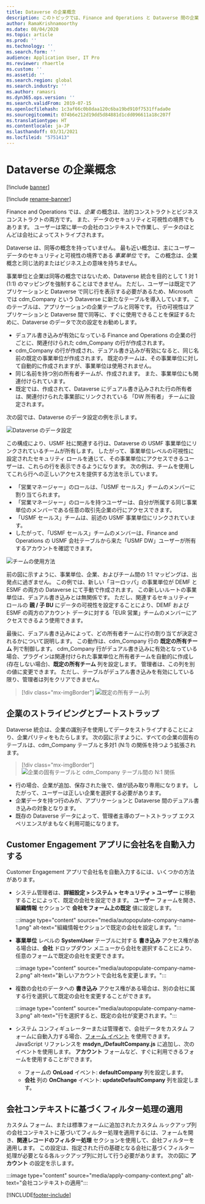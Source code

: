 ```yaml
---
title: Dataverse の企業概念
description: このトピックでは、Finance and Operations と Dataverse 間の企業データの統合について説明します。
author: RamaKrishnamoorthy
ms.date: 08/04/2020
ms.topic: article
ms.prod: ''
ms.technology: ''
ms.search.form: ''
audience: Application User, IT Pro
ms.reviewer: rhaertle
ms.custom: ''
ms.assetid: ''
ms.search.region: global
ms.search.industry: ''
ms.author: ramasri
ms.dyn365.ops.version: ''
ms.search.validFrom: 2019-07-15
ms.openlocfilehash: 1c3af66c0b8daa120c6ba19bd910f7531ffada0e
ms.sourcegitcommit: 074b6e212d19dd5d84881d1cdd096611a18c207f
ms.translationtype: HT
ms.contentlocale: ja-JP
ms.lasthandoff: 03/31/2021
ms.locfileid: "5751413"
---
```

# <a name="company-concept-in-dataverse"></a>Dataverse の企業概念

[!include [banner](../../includes/banner.md)]

[!include [rename-banner](~/includes/cc-data-platform-banner.md)]


Finance and Operations では、*企業* の概念は、法的コンストラクトとビジネス コンストラクトの両方です。 また、データのセキュリティと可視性の境界でもあります。 ユーザーは常に単一の会社のコンテキストで作業し、データのほとんどは会社によってストライプされます。

Dataverse は、同等の概念を持っていません。 最も近い概念は、主にユーザー データのセキュリティと可視性の境界である *事業単位* です。 この概念は、企業概念と同じ法的またはビジネス上の意味を持ちません。

事業単位と企業は同等の概念ではないため、Dataverse 統合を目的として 1 対 1 (1:1) のマッピングを強制することはできません。 ただし、ユーザーは既定でアプリケーションと Dataverse で同じ行を表示する必要があるため、Microsoft では cdm\_Company という Dataverse に新たなテーブルを導入しています。 このテーブルは、アプリケーションの企業テーブルと同等です。 行の可視性はアプリケーションと Dataverse 間で同等に、すぐに使用できることを保証するために、Dataverse のデータで次の設定をお勧めします。

+ デュアル書き込みが有効になっている Finance and Operations の企業の行ごとに、関連付けられた cdm\_Company の行が作成されます。
+ cdm\_Company の行が作成され、デュアル書き込みが有効になると、同じ名前の既定の事業単位が作成されます。 既定のチームは、その事業単位に対して自動的に作成されますが、事業単位は使用されません。
+ 同じ名前を持つ別の所有者チームが、作成されます。 また、事業単位にも関連付けられています。
+ 既定では、作成されて、Dataverse にデュアル書き込みされた行の所有者は、関連付けられた事業部にリンクされている 「DW 所有者」 チームに設定されます。

次の図では、Dataverse のデータ設定の例を示します。

![Dataverse のデータ設定](media/dual-write-company-1.png)

この構成により、USMF 社に関連する行は、Dataverse の USMF 事業単位にリンクされているチームが所有します。 したがって、事業単位レベルの可視性に設定されたセキュリティ ロールを通じて、その事業単位にアクセスできるユーザーは、これらの行を表示できるようになります。 次の例は、チームを使用してこれら行への正しいアクセスを提供する方法を示しています。

+ 「営業マネージャー」のロールは、「USMF セールス」チームのメンバーに割り当てられます。
+ 「営業マネージャー」のロールを持つユーザーは、自分が所属する同じ事業単位のメンバーである任意の取引先企業の行にアクセスできます。
+ 「USMF セールス」チームは、前述の USMF 事業単位にリンクされています。
+ したがって、「USMF セールス」チームのメンバーは、Finance and Operations の USMF 会社テーブルから来た「USMF DW」ユーザーが所有するアカウントを確認できます。

![チームの使用方法](media/dual-write-company-2.png)

前の図に示すように、事業単位、企業、およびチーム間の 1:1 マッピングは、出発点に過ぎません。 この例では、新しい「ヨーロッパ」の事業単位が DEMF と ESMF の両方の Dataverse にて手動で作成されます。 この新しいルートの事業単位は、デュアル書き込みとは無関係です。 ただし、関連するセキュリティー ロールの **親 / 子 BU** にデータの可視性を設定することにより、DEMF および ESMF の両方のアカウント データに対する「EUR 営業」チームのメンバーにアクセスできるよう使用できます。

最後に、デュアル書き込みによって、どの所有者チームに行の割り当てが決定されるかについて説明します。 この動作は、cdm\_Company 行の **既定の所有チーム** 列で制御します。 cdm\_Company 行がデュアル書き込みに有効となっている場合、プラグインは関連付けられた事業単位と所有者チームを自動的に作成し (存在しない場合)、**既定の所有チーム** 列を設定します。 管理者は、この列を別の値に変更できます。 ただし、テーブルがデュアル書き込みを有効にしている限り、管理者は列をクリアできません。

> [!div class="mx-imgBorder"]
![既定の所有チーム列](media/dual-write-default-owning-team.jpg)

## <a name="company-striping-and-bootstrapping"></a>企業のストライピングとブートストラップ

Dataverse 統合は、企業の識別子を使用してデータをストライプすることにより、企業パリティをもたらします。 次の図に示すように、すべての企業の固有のテーブルは、cdm\_Company テーブルと多対1 (N:1) の関係を持つよう拡張されます。

> [!div class="mx-imgBorder"]
![企業の固有テーブルと cdm_Company テーブル間の N:1 関係](media/dual-write-bootstrapping.png)

+ 行の場合、企業が追加、保存された後で、値が読み取り専用になります。 したがって、ユーザーは正しい企業を選択する必要があります。
+ 企業データを持つ行のみが、アプリケーションと Dataverse 間のデュアル書き込みの対象となります。
+ 既存の Dataverse データによって、管理者主導のブートストラップ エクスペリエンスがまもなく利用可能になります。


## <a name="autopopulate-company-name-in-customer-engagement-apps"></a>Customer Engagement アプリに会社名を自動入力する

Customer Engagement アプリで会社名を自動入力するには、いくつかの方法があります。

+ システム管理者は、**詳細設定 > システム > セキュリティ > ユーザー** に移動することによって、既定の会社を設定できます。 **ユーザー** フォームを開き、**組織情報** セクションで **会社をフォーム上の既定** 値に設定します。

    :::image type="content" source="media/autopopulate-company-name-1.png" alt-text="組織情報セクションで既定の会社を設定します。":::

+ **事業単位** レベルの **SystemUser** テーブルに対する **書き込み** アクセス権がある場合は、**会社** ドロップダウン メニューから会社を選択することにより、任意のフォームで既定の会社を変更できます。

    :::image type="content" source="media/autopopulate-company-name-2.png" alt-text="新しいアカウントで会社名を変更します。":::

+ 複数の会社のデータへの **書き込み** アクセス権がある場合は、別の会社に属する行を選択して既定の会社を変更することができます。

    :::image type="content" source="media/autopopulate-company-name-3.png" alt-text="行を選択すると、既定の会社が変更されます。":::

+ システム コンフィギュレーターまたは管理者で、会社データをカスタム フォームに自動入力する場合、[フォーム イベント](https://docs.microsoft.com/powerapps/developer/model-driven-apps/clientapi/events-forms-grids) を使用できます。 JavaScript リファレンスを **msdyn_/DefaultCompany.js** に追加し、次のイベントを使用します。 **アカウント** フォームなど、すぐに利用できるフォームを使用することができます。

    + フォームの **OnLoad** イベント: **defaultCompany** 列を設定します。
    + **会社** 列の **OnChange** イベント: **updateDefaultCompany** 列を設定します。

## <a name="apply-filtering-based-on-the-company-context"></a>会社コンテキストに基づくフィルター処理の適用

カスタム フォーム、または標準フォームに追加されたカスタム ルックアップ列の会社コンテキストに基づいてフィルター処理を適用するには、フォームを開き、**関連レコードのフィルター処理** セクションを使用して、会社フィルターを適用します。 この設定は、指定された行の基礎となる会社に基づくフィルター処理が必要となる各ルックアップ列に対して行う必要があります。 次の図に **アカウント** の設定を示します。

:::image type="content" source="media/apply-company-context.png" alt-text="会社コンテキストの適用":::



[!INCLUDE[footer-include](../../../../includes/footer-banner.md)]